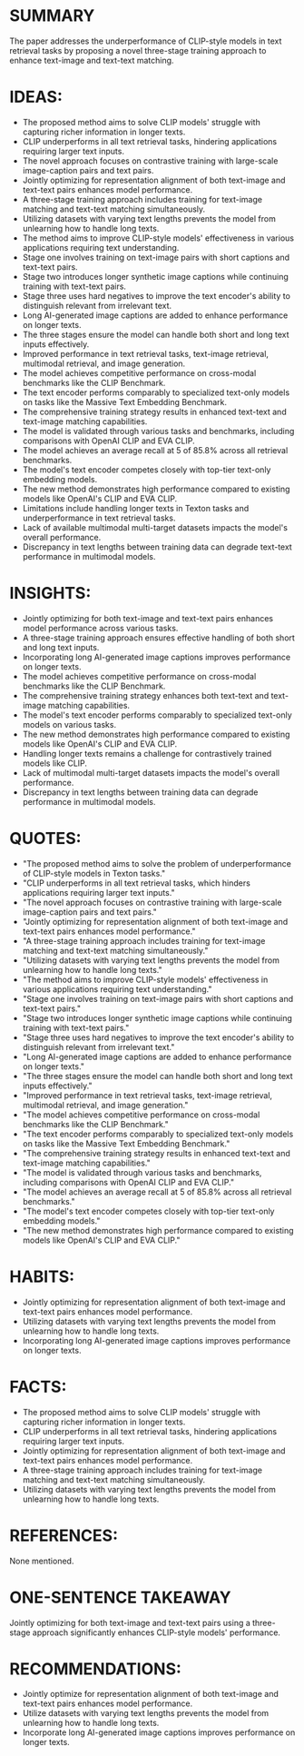 # SUMMARY

The paper addresses the underperformance of CLIP-style models in text retrieval tasks by proposing a novel three-stage training approach to enhance text-image and text-text matching.

# IDEAS:

- The proposed method aims to solve CLIP models' struggle with capturing richer information in longer texts.
- CLIP underperforms in all text retrieval tasks, hindering applications requiring larger text inputs.
- The novel approach focuses on contrastive training with large-scale image-caption pairs and text pairs.
- Jointly optimizing for representation alignment of both text-image and text-text pairs enhances model performance.
- A three-stage training approach includes training for text-image matching and text-text matching simultaneously.
- Utilizing datasets with varying text lengths prevents the model from unlearning how to handle long texts.
- The method aims to improve CLIP-style models' effectiveness in various applications requiring text understanding.
- Stage one involves training on text-image pairs with short captions and text-text pairs.
- Stage two introduces longer synthetic image captions while continuing training with text-text pairs.
- Stage three uses hard negatives to improve the text encoder's ability to distinguish relevant from irrelevant text.
- Long AI-generated image captions are added to enhance performance on longer texts.
- The three stages ensure the model can handle both short and long text inputs effectively.
- Improved performance in text retrieval tasks, text-image retrieval, multimodal retrieval, and image generation.
- The model achieves competitive performance on cross-modal benchmarks like the CLIP Benchmark.
- The text encoder performs comparably to specialized text-only models on tasks like the Massive Text Embedding Benchmark.
- The comprehensive training strategy results in enhanced text-text and text-image matching capabilities.
- The model is validated through various tasks and benchmarks, including comparisons with OpenAI CLIP and EVA CLIP.
- The model achieves an average recall at 5 of 85.8% across all retrieval benchmarks.
- The model's text encoder competes closely with top-tier text-only embedding models.
- The new method demonstrates high performance compared to existing models like OpenAI's CLIP and EVA CLIP.
- Limitations include handling longer texts in Texton tasks and underperformance in text retrieval tasks.
- Lack of available multimodal multi-target datasets impacts the model's overall performance.
- Discrepancy in text lengths between training data can degrade text-text performance in multimodal models.

# INSIGHTS:

- Jointly optimizing for both text-image and text-text pairs enhances model performance across various tasks.
- A three-stage training approach ensures effective handling of both short and long text inputs.
- Incorporating long AI-generated image captions improves performance on longer texts.
- The model achieves competitive performance on cross-modal benchmarks like the CLIP Benchmark.
- The comprehensive training strategy enhances both text-text and text-image matching capabilities.
- The model's text encoder performs comparably to specialized text-only models on various tasks.
- The new method demonstrates high performance compared to existing models like OpenAI's CLIP and EVA CLIP.
- Handling longer texts remains a challenge for contrastively trained models like CLIP.
- Lack of multimodal multi-target datasets impacts the model's overall performance.
- Discrepancy in text lengths between training data can degrade performance in multimodal models.

# QUOTES:

- "The proposed method aims to solve the problem of underperformance of CLIP-style models in Texton tasks."
- "CLIP underperforms in all text retrieval tasks, which hinders applications requiring larger text inputs."
- "The novel approach focuses on contrastive training with large-scale image-caption pairs and text pairs."
- "Jointly optimizing for representation alignment of both text-image and text-text pairs enhances model performance."
- "A three-stage training approach includes training for text-image matching and text-text matching simultaneously."
- "Utilizing datasets with varying text lengths prevents the model from unlearning how to handle long texts."
- "The method aims to improve CLIP-style models' effectiveness in various applications requiring text understanding."
- "Stage one involves training on text-image pairs with short captions and text-text pairs."
- "Stage two introduces longer synthetic image captions while continuing training with text-text pairs."
- "Stage three uses hard negatives to improve the text encoder's ability to distinguish relevant from irrelevant text."
- "Long AI-generated image captions are added to enhance performance on longer texts."
- "The three stages ensure the model can handle both short and long text inputs effectively."
- "Improved performance in text retrieval tasks, text-image retrieval, multimodal retrieval, and image generation."
- "The model achieves competitive performance on cross-modal benchmarks like the CLIP Benchmark."
- "The text encoder performs comparably to specialized text-only models on tasks like the Massive Text Embedding Benchmark."
- "The comprehensive training strategy results in enhanced text-text and text-image matching capabilities."
- "The model is validated through various tasks and benchmarks, including comparisons with OpenAI CLIP and EVA CLIP."
- "The model achieves an average recall at 5 of 85.8% across all retrieval benchmarks."
- "The model's text encoder competes closely with top-tier text-only embedding models."
- "The new method demonstrates high performance compared to existing models like OpenAI's CLIP and EVA CLIP."

# HABITS:

- Jointly optimizing for representation alignment of both text-image and text-text pairs enhances model performance.
- Utilizing datasets with varying text lengths prevents the model from unlearning how to handle long texts.
- Incorporating long AI-generated image captions improves performance on longer texts.

# FACTS:

- The proposed method aims to solve CLIP models' struggle with capturing richer information in longer texts.
- CLIP underperforms in all text retrieval tasks, hindering applications requiring larger text inputs.
- Jointly optimizing for representation alignment of both text-image and text-text pairs enhances model performance.
- A three-stage training approach includes training for text-image matching and text-text matching simultaneously.
- Utilizing datasets with varying text lengths prevents the model from unlearning how to handle long texts.

# REFERENCES:

None mentioned.

# ONE-SENTENCE TAKEAWAY

Jointly optimizing for both text-image and text-text pairs using a three-stage approach significantly enhances CLIP-style models' performance.

# RECOMMENDATIONS:

- Jointly optimize for representation alignment of both text-image and text-text pairs enhances model performance.
- Utilize datasets with varying text lengths prevents the model from unlearning how to handle long texts.
- Incorporate long AI-generated image captions improves performance on longer texts.